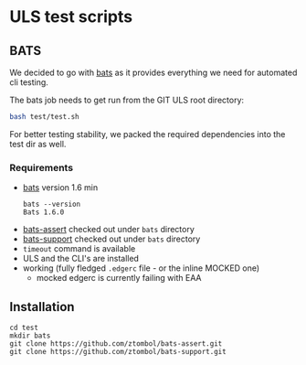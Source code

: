 # ULS test scripts

## BATS

We decided to go with [bats](https://bats-core.readthedocs.io/en/stable/) as it provides everything we need for automated cli testing.

The bats job needs to get run from the GIT ULS root directory:
```bash
bash test/test.sh
```
For better testing stability, we packed the required dependencies into the test dir as well.

### Requirements

- [bats](https://bats-core.readthedocs.io/en/stable/) version 1.6 min
  ```
  bats --version
  Bats 1.6.0
  ```
- [bats-assert](https://github.com/ztombol/bats-assert.git) checked out under `bats` directory
- [bats-support](https://github.com/ztombol/bats-support.git) checked out under `bats` directory
- `timeout` command is available
- ULS and the CLI's are installed
- working (fully fledged `.edgerc` file - or the inline MOCKED one) 
  - mocked edgerc is currently failing with EAA


## Installation

```
cd test
mkdir bats
git clone https://github.com/ztombol/bats-assert.git
git clone https://github.com/ztombol/bats-support.git
```